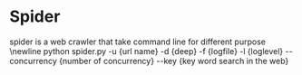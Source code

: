 # Spider

spider is a web crawler that take command line for different purpose
\newline
python spider.py -u {url name} -d {deep} -f {logfile} -l {loglevel} --concurrency {number of concurrency} --key {key word search in the web}
